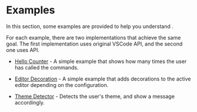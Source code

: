 # Examples

In this section, some examples are provided to help you understand <ReactiveVscode />.

For each example, there are two implementations that achieve the same goal. The first implementation  uses original VSCode API, and the second one uses <ReactiveVscode /> API.

- [Hello Counter](./hello-counter/index) - A simple example that shows how many times the user has called the commands.

- [Editor Decoration](./editor-decoration/index) - A simple example that adds decorations to the active editor depending on the configuration.

- [Theme Detector](./theme-detector/index) - Detects the user's theme, and show a message accordingly.
